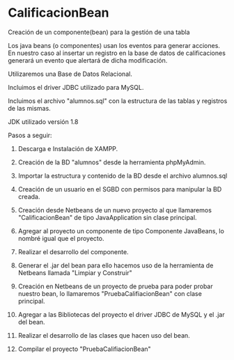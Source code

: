 # CalificacionBean
Creación de un componente(bean) para la gestión de una tabla

Los java beans (o componentes) usan los eventos para generar acciones. En nuestro caso al insertar un registro en la base de datos de calificaciones generará un evento que alertará de dicha modificación.

Utilizaremos una Base de Datos Relacional. 

Incluimos el driver JDBC utilizado para MySQL.

Incluimos el archivo "alumnos.sql" con la estructura de las tablas y registros de las mismas.

JDK utilizado versión 1.8


Pasos a seguir:

1) Descarga e Instalación de XAMPP.

2) Creación de la BD "alumnos" desde la herramienta phpMyAdmin.

3) Importar la estructura y contenido de la BD desde el archivo alumnos.sql

4) Creación de un usuario en el SGBD con permisos para manipular la BD creada.

5) Creación desde Netbeans de un nuevo proyecto al que llamaremos "CalificacionBean" de tipo JavaApplication sin clase principal.

6) Agregar al proyecto un componente de tipo Componente JavaBeans, lo nombré igual que el proyecto.

7) Realizar el desarrollo del componente.

8) Generar el .jar del bean para ello hacemos uso de la herramienta de Netbeans llamada "Limpiar y Construir"

9) Creación en Netbeans de un proyecto de prueba para poder probar nuestro bean, lo llamaremos "PruebaCalifiacionBean" con clase principal.

10) Agregar a las Bibliotecas del proyecto el driver JDBC de MySQL y el .jar del bean.

11) Realizar el desarrollo de las clases que hacen uso del bean.

12) Compilar el proyecto "PruebaCalifiacionBean"




